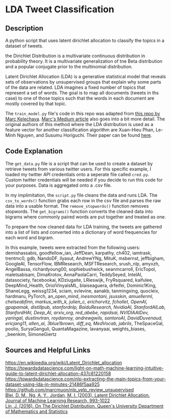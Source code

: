 LDA Tweet Classification
===

Description
---

A python script that uses latent dirichlet allocation to classify the topics in a dataset of tweets. 

the Dirichlet Distribution is a multivariate continuous distribution in probability theory. It is a multivariate generalization of tne Beta distribution and a popular conjugate prior to the multinomial distribution.  

Latent Dirichlet Allocation (LDA) is a generative statistical model that reveals sets of observations by unsupervised groups that explain why some parts of the data are related. LDA imagines a fixed number of topics that represent a set of words. The goal is to map all documents (tweets in ths case) to one of those topics such that the words in each document are mostly covered by that topic.  

The `train_model.py` file's code in this repo was adapted from [this repo by Marc Kelechava](https://github.com/marcmuon/nlp_yelp_review_unsupervised). [Marc's Medium article](https://towardsdatascience.com/unsupervised-nlp-topic-models-as-a-supervised-learning-input-cf8ee9e5cf28) also goes into a bit more detail. The original authors of this method where the LDA distribution is used as a feature vector for another classification algorithm are Xuan-Hieu Phan, Le-Minh Nguyen, and Susumu Horiguchi. Their paper can be found [here](http://gibbslda.sourceforge.net/fp224-phan.pdf).  

Code Explanation
---

The `get_data.py` file is a script that can be used to create a dataset by retrieve tweets from various twitter users. For this specific example, I loaded my twitter API credentials onto a seperate file called `cred.py`. Custom twitter credentials will be needed if you decide to run this code for your purposes. Data is aggregated onto a .csv file. 

In my implimitation, the `script.py` file cleans the data and runs LDA. The `csv_to_words()` function grabs each row in the csv file and parses the raw data into a usable format. The `remove_stopwords()` function removes stopwords. The `get_bigrams()` function converts the cleaned data into bigrams where commonly paired words are put together and treated as one.  

To prepare the now cleaned data for LDA training, the tweets are gathered into a list of lists and converted into a dictionary of word frequencies for each word and bigram.  

In this example, tweets were extracted from the following users:  
demishassabis, goodfellow_ian, JeffDean, karpathy, ch402, iamtrask, trentmc0, gdb, NandoDF, ilyasut, AndrewYNg, MituK, msbernst, jeffbigham, GoogleAI, TensorFlow, IBMResearch, MSFTResearch, srush_nlp, amyxzh, AngelBassa, richardyoung00, sophiebushwick, seanmcarroll, EricTopol, maletsabisam, DimaKrotov, AnnaPaolaCarri, TeddySeyed, IntelAI, datasociety, facebookai, KDziugaite, LRieswijk, FryRsquared, kaifulee, DeepMind_Health, OriolVinyalsML, blaiseaguera, drfeifei, Dominic1King, ShaneLegg, weissg1234, sciam, svlevine, aanakb, tanmingxing, quocleix, hardmaru, PyTorch, an_open_mind, _inesmontani, jsusskin, amuellerml, chelseabfinn, markus_with_k, julien_c, erichorvitz, fchollet, OpenAI, gpapamak, distillpub, stanfordnlp, BaiduResearch, NvidiaAI, StanfordAILab, StanfordHAI, Deep_AI, arxiv_org, red_abebe, rapidsai, NVIDIAAIDev, yaringal, dustinvtran, roydanroy, andrewgwils, santoroAI, DavidDuvenaud, ericjang11, allen_ai, 3blue1brown, diff_eq, MedVocab, jabrils_, TheSpaceGal, poolio, SuryaGanguli, QuantaMagazine, lavanyaai, weights_biases, _beenkim, SimoneGiertz   

Sources and Helpful Links
---
https://en.wikipedia.org/wiki/Latent_Dirichlet_allocation  
https://towardsdatascience.com/light-on-math-machine-learning-intuitive-guide-to-latent-dirichlet-allocation-437c81220158  
https://towardsdatascience.com/nlp-extracting-the-main-topics-from-your-dataset-using-lda-in-minutes-21486f5aa925  
https://github.com/marcmuon/nlp_yelp_review_unsupervised  
[Blei, D. M., Ng, A. Y., Jordan, M. I. (2003). Latent Dirichlet Allocation. Journal of Machine Learning Research, 993-1022](http://www.jmlr.org/papers/volume3/blei03a/blei03a.pdf)  
[Lin, J. (2016). On The Dirichlet Distribution. Queen's University Department of Mathematics and Statistics](https://mast.queensu.ca/~communications/Papers/msc-jiayu-lin.pdf)  
